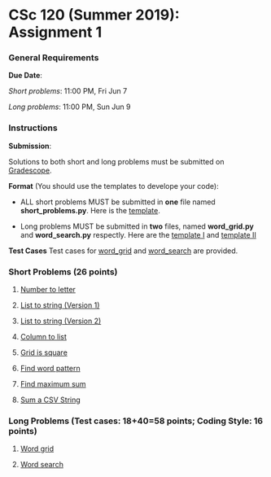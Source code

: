 # CSc 120 (Summer 2019): Assignment 1

### General Requirements

**Due Date**:

*Short problems*: 11:00 PM, Fri Jun 7

*Long problems*: 11:00 PM, Sun Jun 9

### Instructions

**Submission**:

Solutions to both short and long problems must be submitted on [Gradescope](https://www.gradescope.com).

**Format** (You should use the templates to develope your code):

* ALL short problems MUST be submitted in **one** file named **short_problems.py**. Here is the [template](https://github.com/philoL/csc120-summer-2019-assignments/blob/master/week-1/templates/short_problems.py).

* Long problems MUST be submitted in **two** files, named **word_grid.py** and **word_search.py** respectly. Here are the [template I](https://github.com/philoL/csc120-summer-2019-assignments/blob/master/week-1/templates/word_grid.py) and [template II](https://github.com/philoL/csc120-summer-2019-assignments/blob/master/week-1/templates/word_search.py)

**Test Cases**
Test cases for [word_grid](https://github.com/philoL/csc120-summer-2019-assignments/tree/master/week-1/long-problems/word_grid_testcases) and [word_search](https://github.com/philoL/csc120-summer-2019-assignments/tree/master/week-1/long-problems/word_search_testcases) are provided.

### Short Problems (26 points)

1. [Number to letter](https://github.com/philoL/csc120-summer-2019-assignments/blob/master/week-1/short-problems/number2letter.md#csc-120-number-to-letter)

2. [List to string (Version 1)](https://github.com/philoL/csc120-summer-2019-assignments/blob/master/week-1/short-problems/list2string-v1.md#csc-120-list-to-string-version-1)

3. [List to string (Version 2)](https://github.com/philoL/csc120-summer-2019-assignments/blob/master/week-1/short-problems/list2string-v2.md#csc-120-list-to-string-version-2)

4. [Column to list](https://github.com/philoL/csc120-summer-2019-assignments/blob/master/week-1/short-problems/column2list.md#csc-120-column-to-list)

5. [Grid is square](https://github.com/philoL/csc120-summer-2019-assignments/blob/master/week-1/short-problems/grid_is_square.md#csc-120-grid-is-square)

6. [Find word pattern](https://github.com/philoL/csc120-summer-2019-assignments/blob/master/week-1/short-problems/cv_match.md#csc-120-find-words-with-a-specific-pattern-of-consonants-and-vowels)

7. [Find maximum sum](https://github.com/philoL/csc120-summer-2019-assignments/blob/master/week-1/short-problems/max_consec_sum.md#csc-120-find-maximum-sum-of-n-consecutive-numbers)

8. [Sum a CSV String](https://github.com/philoL/csc120-summer-2019-assignments/blob/master/week-1/short-problems/sum1.md#csc-120-sum-a-csv-string)

### Long Problems (Test cases: 18+40=58 points; Coding Style: 16 points)

1. [Word grid](https://github.com/philoL/csc120-summer-2019-assignments/blob/master/week-1/long-problems/word_grid.md#csc-120-word-grid)

2. [Word search](https://github.com/philoL/csc120-summer-2019-assignments/blob/master/week-1/long-problems/word_search.md#csc-120-word-search)
